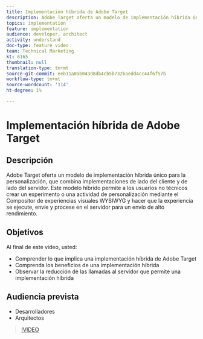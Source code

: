 ```yaml
---
title: Implementación híbrida de Adobe Target
description: Adobe Target oferta un modelo de implementación híbrida único para la personalización, que combina implementaciones de lado del cliente y de lado del servidor.
topics: implementation
feature: implementation
audience: developer, architect
activity: understand
doc-type: feature video
team: Technical Marketing
kt: 6165
thumbnail: null
translation-type: tm+mt
source-git-commit: eeb11a0ab043d8db4cb5b732baedd4cc44f6f57b
workflow-type: tm+mt
source-wordcount: '114'
ht-degree: 1%

---
```



# Implementación híbrida de Adobe Target

## Descripción

Adobe Target oferta un modelo de implementación híbrida único para la personalización, que combina implementaciones de lado del cliente y de lado del servidor. Este modelo híbrido permite a los usuarios no técnicos crear un experimento o una actividad de personalización mediante el Compositor de experiencias visuales WYSIWYG y hacer que la experiencia se ejecute, envíe y procese en el servidor para un envío de alto rendimiento. 

## Objetivos

Al final de este video, usted:

* Comprender lo que implica una implementación híbrida de Adobe Target
* Comprenda los beneficios de una implementación híbrida
* Observar la reducción de las llamadas al servidor que permite una implementación híbrida

## Audiencia prevista

* Desarrolladores
* Arquitectos

>[!VIDEO](https://video.tv.adobe.com/v/41698/?quality=12)

<!-- JUDY: add to this once we have documentation. And/or add to this, with links to the on-device decisioning content. For more information, visit the [documentation](https://docs.adobe.com/content/help/en/target/using/implement-target/implementing-target.html). -->
